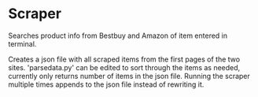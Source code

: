 # Scraper
Searches product info from Bestbuy and Amazon of item entered in terminal.

Creates a json file with all scraped items from the first pages of the two sites.
'parsedata.py' can be edited to sort through the items as needed, currently only
returns number of items in the json file. Running the scraper multiple times appends
to the json file instead of rewriting it.

